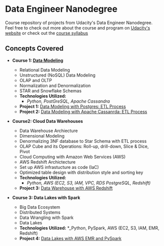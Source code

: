 # Data Engineer Nanodegree

Course repository of projects from Udacity's Data Engineer Nanodegree. Feel free to check out more about the course and program on [Udacity's website](https://www.udacity.com/course/data-engineer-nanodegree--nd027) or check out the [course syllabus](C:\Users\techm\Courses\Data_Engineer_NanoDegree\Data+Engineering+Nanodegree+Program+Syllabus.pdf)

## Concepts Covered 
* **Course 1: [Data Modeling](1-DataModeling)**
    * Relational Data Modeling
    * Unstructured (NoSQL) Data Modeling
    * OLAP and OLTP
    * Normalization and Denormalization
    * STAR and Snowflake Schemas
    * **Technologies Utilized:**
        * _Python, PostGreSQL, Apache Cassandra_
    * **Project 1:** [Data Modeling with Postgres: ETL Process](P1_Postgres)
    * **Project 2:** [Data Modeling with Apache Cassanrda: ETL Process](https://github.com/jmalinao19/Data-Engineer-NanoDegree/tree/master/1-DataModeling/P2_Cassandra) 

* **Course2: Cloud Data Warehouses** 
    * Data Warehouse Archiecture 
    * Dimensional Modeling
    * Denormalizing 3NF database to Star Schema with ETL process
    * OLAP Cube and its Operations: Roll-up, drill-down, Slice & Dice, Pivot 
    * Cloud Computing with Amazon Web Services (AWS)
    * AWS Redshift Archictecture 
    * Set up AWS infrastucture as code (IaC)
    * Optimized table design with distribution style and sorting key
    * **Technologies Utilized:**
        * _Python, AWS (EC2, S3, IAM, VPC, RDS PostgreSQL, Redshift)_
    * **Project 3:** [Data Warehouse with AWS Redshift](https://github.com/jmalinao19/Data-Engineer-NanoDegree/tree/master/2-AWS_DataWarehouse/P3_AWSredshift) 

* **Course 3: Data Lakes with Spark** 
    * Big Data Ecosystem
    * Distributed Systems
    * Data Wrangling with Spark
    * Data Lakes
    * **Technologies Utilized:** 
        *_Python, PySpark, AWS (EC2, S3, IAM, EMR, Redshift)
    * **Project 4:** [Data Lakes with AWS EMR and PySpark](https://github.com/jmalinao19/Data-Engineer-NanoDegree/tree/master/3-Spark_DataLake/Project)